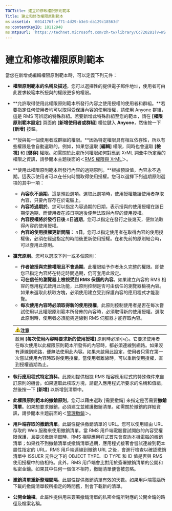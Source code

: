 ```yaml
---
TOCTitle: 建立和修改權限原則範本
Title: 建立和修改權限原則範本
ms:assetid: '6014176f-ef71-4d29-b3e3-da129c18563d'
ms:contentKeyID: 18112948
ms:mtpsurl: 'https://technet.microsoft.com/zh-tw/library/Cc720281(v=WS.10)'
---
```


建立和修改權限原則範本
======================

當您在新增或編輯權限原則範本時，可以定義下列元件：

-   **權限原則範本的名稱及描述**。您可以選擇性的提供電子郵件地址，使用者可由此要求較範本所授與的權限更多的權限。
-   **允許取得使用此權限原則範本所發行內容之使用授權的使用者和群組。**若要指定任何使用者均可以取得受保護內容的使用授權，請使用 Anyone 群組，這是 RMS 可辨認的特殊群組。若要新增此特殊群組至您的範本，請在 **\[權限原則範本設定\]** 頁面的 **\[新增使用者或群組\]** 欄位鍵入 **Anyone**，然後按一下 **\[新增\]** 按鈕。
-   **授與每一個使用者或群組的權限。**因為特定權限具有相互依存性，所以有些權限是會自動選取的。例如，如果您選取 **\[編輯\]** 權限，同時也會選取 **\[檢視\]** 和 **\[儲存\]** 權限。如需關於此處所列權限如何對應到 XrML 詞彙中所定義的權限之資訊，請參閱本主題後面的＜[RMS 權限與 XrML](https://technet.microsoft.com/7eb5cdd1-cd48-4b2b-96b6-fc74f7b42e7f)＞。
-   **使用此權限原則範本所發行內容的過期原則。**根據預設值，內容永不過期。這表示使用者可以在任何時間取得使用授權。您可以選擇下列過期原則選項的其中一項：
    -   **內容永不過期**。這是預設選項。選取此選項時，使用授權能讓使用者存取內容，只要內容存在於電腦上。
    -   **內容將過期於**。您可以指定內容過期的日期，表示授與的使用授權在該日期便過期，而使用者在該日期過後便無法取得內容的使用授權。
    -   **內容授權將於發行日後** *n***日過期**。您可以指定在發行之後幾天，便無法取得內容的使用授權。
    -   **內容的使用授權更新間隔：** *n***日**。您可以指定使用者在取得內容的使用授權後，必須在經過指定的時間後更新使用授權。在和先前的原則結合時，可以套用此原則。
-   **擴充原則**。您可以選取下列一或多個原則：
    -   **作者被授與完整權限且不會過期**。此權限給予作者永久完整的權限。即使您已指定內容將在特定時間過期，仍可套用此設定。
    -   **可在信任的瀏覽器上檢視受到 RMS 保護的內容**。如果建立內容的 RMS 相容的應用程式啟用此功能，此原則控制是否可由信任的瀏覽器檢視內容。如果未選取此核取方塊，必須使用建立受到保護內容的應用程式才能瀏覽。
    -   **每次使用內容時必須取得新的使用授權**。此原則控制使用者是否在每次嘗試使用以此權限原則範本所發佈的內容時，必須取得新的使用授權。選取此原則時，使用者必須能夠連線到 RMS 伺服器才能存取內容。

    | ![](images/Cc720281.Caution(WS.10).gif)注意                                                                                                                                                                                                                       |
    |------------------------------------------------------------------------------------------------------------------------------------------------------------------------------------------------------------------------------------------------------------------------------------------------|
    | 啟用 **\[每次使用內容時要求新的使用授權\]** 原則時必須小心。它要求使用者在每次使用以此權限原則範本所發佈的內容時，都必須連線到網路。如果沒有連線到網路，便無法使用此內容。如果未啟用此設定，使用者只需在第一次嘗試使用內容時取得使用授權。當使用者離線時，可以重新使用授權，直到授權過期為止。 |

-   **執行應用程式特定資料**。此原則提供根據 RMS 相容應用程式的特殊條件來自訂原則的機會。如果選取此核取方塊，請鍵入應用程式所要求的名稱和值組，然後按一下 **\[新增\]** 以新增到清單中。
-   **此權限原則範本的撤銷原則**。您可以藉由選取 \[需要撤銷\] 來指定是否需要**撤銷清單**。如果想要求撤銷，必須建立並維護撤銷清單。如需關於撤銷的詳細資訊，請參閱本主題前面的＜[管理撤銷](https://technet.microsoft.com/df732a7d-1fb0-4845-87ca-fab4bc5f98a0)＞。
-   **用戶端存取的撤銷清單**。此屬性提供撤銷清單的 URL。您可以使用經由 URL 存取的 Web 服務來使用撤銷清單。當 RMS 用戶端電腦嘗試開啟的內容受權限保護，且要求撤銷清單時，RMS 相容應用程式首先會查詢本機電腦的撤銷清單；如果找不到撤銷清單或撤銷清單過期，應用程式接著會嘗試連線到範本屬性指定的 URL。RMS 用戶端連線到撤銷 URL 之後，會進行檢查以確認撤銷清單中 ISSUER 元件之下的 OBJECT TYPE、ID TYPE 和 ID 值是否與 RMS 使用授權中的值相符。此外，RMS 用戶端會比對用於簽署撤銷清單的公開和私密金鑰。如果其中任何一個值不相符，撤銷清單便會被忽略。
-   **撤銷清單重新整理間隔**。此屬性提供撤銷清單有效的天數。如果用戶端電腦所下載的撤銷清單較所指定的時間舊，則會下載新的清單。
-   **公開金鑰檔**。此屬性提供用來簽署撤銷清單的私密金鑰所對應的公開金鑰的路徑及檔案名稱。
